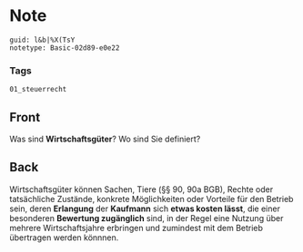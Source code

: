 # Note
```
guid: l&b|%X(TsY
notetype: Basic-02d89-e0e22
```

### Tags
```
01_steuerrecht
```

## Front
Was sind <b>Wirtschaftsgüter</b>? Wo sind Sie definiert?

## Back
Wirtschaftsgüter können Sachen, Tiere (§§ 90, 90a BGB), Rechte oder
tatsächliche Zustände, konkrete Möglichkeiten oder Vorteile für den
Betrieb sein, deren <b>Erlangung</b> der <b>Kaufmann</b> sich
<b>etwas kosten lässt</b>, die einer besonderen <b>Bewertung
zugänglich</b> sind, in der Regel eine Nutzung über mehrere
Wirtschaftsjahre erbringen und zumindest mit dem Betrieb übertragen
werden könnnen.
